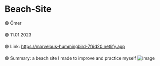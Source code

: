 # Beach-Site
🟣 Ömer

🟣 11.01.2023

🟣 Link: https://marvelous-hummingbird-7f6d20.netlify.app

🟣 Summary: a beach site I made to improve and practice myself
![image](https://user-images.githubusercontent.com/122406455/211672538-53a1e4f0-e2ee-4336-a122-1b937dbee426.png)

